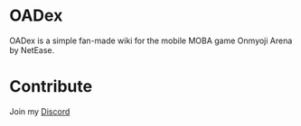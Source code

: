 # OADex

OADex is a simple fan-made wiki for the mobile MOBA game Onmyoji Arena by NetEase.

# Contribute

Join my [Discord](http://discord.gg/KGsaAet)
